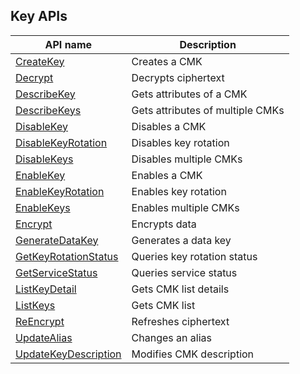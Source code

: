 ## Key APIs

| API name | Description |
|---------|---------|
| [CreateKey](/document/api/573/34430) | Creates a CMK |
| [Decrypt](/document/api/573/34429) | Decrypts ciphertext |
| [DescribeKey](/document/api/573/34428) | Gets attributes of a CMK |
| [DescribeKeys](/document/api/573/34427) | Gets attributes of multiple CMKs |
| [DisableKey](/document/api/573/34426) | Disables a CMK |
| [DisableKeyRotation](/document/api/573/34425) | Disables key rotation |
| [DisableKeys](/document/api/573/34424) | Disables multiple CMKs |
| [EnableKey](/document/api/573/34423) | Enables a CMK |
| [EnableKeyRotation](/document/api/573/34422) | Enables key rotation |
| [EnableKeys](/document/api/573/34421) | Enables multiple CMKs |
| [Encrypt](/document/api/573/34420) | Encrypts data |
| [GenerateDataKey](/document/api/573/34419) | Generates a data key |
| [GetKeyRotationStatus](/document/api/573/34418) | Queries key rotation status |
| [GetServiceStatus](/document/api/573/34417) | Queries service status |
| [ListKeyDetail](/document/api/573/34416) | Gets CMK list details |
| [ListKeys](/document/api/573/34415) | Gets CMK list |
| [ReEncrypt](/document/api/573/34414) | Refreshes ciphertext |
| [UpdateAlias](/document/api/573/34413) | Changes an alias |
| [UpdateKeyDescription](/document/api/573/34412) | Modifies CMK description |

